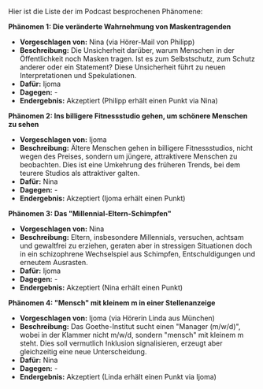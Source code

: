 Hier ist die Liste der im Podcast besprochenen Phänomene:

**Phänomen 1: Die veränderte Wahrnehmung von Maskentragenden**
* **Vorgeschlagen von:** Nina (via Hörer-Mail von Philipp)
* **Beschreibung:**  Die Unsicherheit darüber, warum Menschen in der Öffentlichkeit noch Masken tragen. Ist es zum Selbstschutz, zum Schutz anderer oder ein Statement? Diese Unsicherheit führt zu neuen Interpretationen und Spekulationen.
* **Dafür:** Ijoma
* **Dagegen:** -
* **Endergebnis:** Akzeptiert (Philipp erhält einen Punkt via Nina)

**Phänomen 2: Ins billigere Fitnessstudio gehen, um schönere Menschen zu sehen**
* **Vorgeschlagen von:** Ijoma
* **Beschreibung:** Ältere Menschen gehen in billigere Fitnessstudios, nicht wegen des Preises, sondern um jüngere, attraktivere Menschen zu beobachten.  Dies ist eine Umkehrung des früheren Trends, bei dem teurere Studios als attraktiver galten.
* **Dafür:** Nina
* **Dagegen:** -
* **Endergebnis:** Akzeptiert (Ijoma erhält einen Punkt)

**Phänomen 3: Das "Millennial-Eltern-Schimpfen"**
* **Vorgeschlagen von:** Nina
* **Beschreibung:**  Eltern, insbesondere Millennials, versuchen, achtsam und gewaltfrei zu erziehen, geraten aber in stressigen Situationen doch in ein schizophrene Wechselspiel aus Schimpfen, Entschuldigungen und erneutem Ausrasten.
* **Dafür:** Ijoma
* **Dagegen:** -
* **Endergebnis:** Akzeptiert (Nina erhält einen Punkt)

**Phänomen 4:  "Mensch" mit kleinem m in einer Stellenanzeige**
* **Vorgeschlagen von:** Ijoma (via Hörerin Linda aus München)
* **Beschreibung:** Das Goethe-Institut sucht einen "Manager (m/w/d)", wobei in der Klammer nicht m/w/d, sondern "mensch" mit kleinem m steht. Dies soll vermutlich Inklusion signalisieren, erzeugt aber gleichzeitig eine neue Unterscheidung.
* **Dafür:** Nina
* **Dagegen:** -
* **Endergebnis:** Akzeptiert (Linda erhält einen Punkt via Ijoma)

